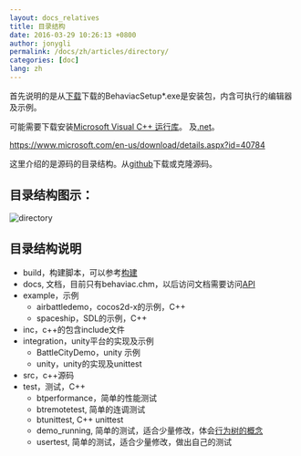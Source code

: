 ```yaml
---
layout: docs_relatives
title: 目录结构
date: 2016-03-29 10:26:13 +0800
author: jonygli
permalink: /docs/zh/articles/directory/
categories: [doc]
lang: zh
---
```


首先说明的是从[下载](https://github.com/TencentOpen/behaviac/releases)下载的BehaviacSetup*.exe是安装包，内含可执行的编辑器及示例。

可能需要下载安装[Microsoft Visual C++ 运行库](https://support.microsoft.com/en-us/kb/2977003)。
及[.net](https://www.microsoft.com/en-US/download/details.aspx?id=21)。

https://www.microsoft.com/en-us/download/details.aspx?id=40784

这里介绍的是源码的目录结构。从[github](https://github.com/TencentOpen/behaviac)下载或克隆源码。

## 目录结构图示：

 ![directory]({{site.url}}{{site.baseurl}}/img/articles/directory.png)

## 目录结构说明
  - build，构建脚本，可以参考[构建]({{site.url}}{{site.baseurl}}/docs/zh/articles/build/)
  - docs, 文档，目前只有behaviac.chm，以后访问文档需要访问[API](http://www.behaviac.com/)
  - example，示例
    - airbattledemo，cocos2d-x的示例，C++
    - spaceship，SDL的示例，C++
  - inc，c++的包含include文件
  - integration，unity平台的实现及示例
    - BattleCityDemo，unity 示例
    - unity，unity的实现及unittest
  - src，c++源码
  - test，测试，C++
    - btperformance，简单的性能测试
    - btremotetest, 简单的连调测试
    - btunittest, C++ unittest
    - demo_running, 简单的测试，适合少量修改，体会[行为树的概念](http://www.behaviac.com/docs/zh/articles/concepts/)
    - usertest, 简单的测试，适合少量修改，做出自己的测试